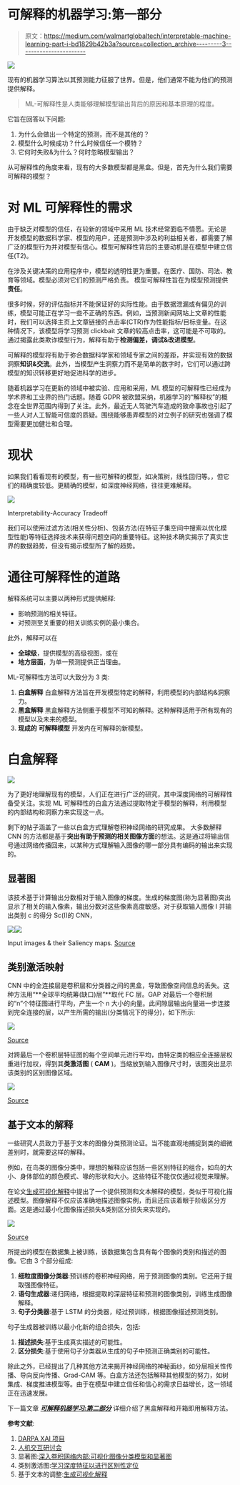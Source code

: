 # 可解释的机器学习:第一部分

> 原文：<https://medium.com/walmartglobaltech/interpretable-machine-learning-part-i-bd1829b42b3a?source=collection_archive---------3----------------------->

![](img/bb924c98671a2279551405c5c3c67936.png)

现有的机器学习算法以其预测能力征服了世界。但是，他们通常不能为他们的预测提供解释。

> ML-可解释性是人类能够理解模型输出背后的原因和基本原理的程度。

它旨在回答以下问题:

1.  为什么会做出一个特定的预测，而不是其他的？
2.  模型什么时候成功？什么时候信任一个模特？
3.  它何时失败&为什么？何时忽略模型输出？

从可解释性的角度来看，现有的大多数模型都是黑盒。但是，首先为什么我们需要可解释的模型？

# 对 ML 可解释性的需求

由于缺乏对模型的信任，在较新的领域中采用 ML 技术经常面临不情愿。无论是开发模型的数据科学家、模型的用户，还是预测中涉及的利益相关者，都需要了解广泛的模型行为并对模型有信心。模型可解释性背后的主要动机是在模型中建立信任(T2)。

在涉及关键决策的应用程序中，模型的透明性更为重要。在医疗、国防、司法、教育等领域。模型必须对它们的预测严格负责。
模型可解释性旨在为模型预测提供**责任**。

很多时候，好的评估指标并不能保证好的实际性能。由于数据泄漏或有偏见的训练，模型可能正在学习一些不正确的东西。例如，当预测新闻网站上文章的性能时，我们可以选择主页上文章链接的点击率(CTR)作为性能指标/目标变量。在这种情况下，该模型将学习预测 clickbait 文章的较高点击率，这可能是不可取的。
通过揭露此类欺诈模型行为，解释有助于**检测偏差，调试&改进模型**。

可解释的模型将有助于弥合数据科学家和领域专家之间的差距，并实现有效的数据洞察**知识&交流**。此外，当模型产生洞察力而不是简单的数字时，它们可以通过跨模型的知识转移更好地促进科学的进步。

随着机器学习在更新的领域中被实验、应用和采用，ML 模型的可解释性已经成为学术界和工业界的热门话题。随着 GDPR 被欧盟采纳，机器学习的“解释权”的概念在全世界范围内得到了关注。此外，最近无人驾驶汽车造成的致命事故也引起了一些人对人工智能可信度的质疑。围绕能够愚弄模型的对立例子的研究也强调了模型需要更加健壮和合理。

# 现状

如果我们看看现有的模型，有一些可解释的模型，如决策树，线性回归等。，但它们的精确度较低。更精确的模型，如深度神经网络，往往更难解释。

![](img/a1a6a2f7eabf42dadb49cb4a696b05ff.png)

Interpretability-Accuracy Tradeoff

我们可以使用过滤方法(相关性分析)、包装方法(在特征子集空间中搜索以优化模型性能)等特征选择技术来获得问题空间的重要特征。这种技术确实揭示了真实世界的数据趋势，但没有揭示模型所了解的趋势。

# 通往可解释性的道路

解释系统可以主要以两种形式提供解释:

*   影响预测的相关特征。
*   对预测至关重要的相关训练实例的最小集合。

此外，解释可以在

*   **全球级**，提供模型的高级视图，或在
*   **地方层面**，为单一预测提供正当理由。

ML-可解释性方法可以大致分为 3 类:

1.  **白盒解释** 白盒解释方法旨在开发模型特定的解释，利用模型的内部结构&洞察力。
2.  **黑盒解释** 黑盒解释方法侧重于模型不可知的解释。这种解释适用于所有现有的模型以及未来的模型。
3.  **现成的** **可解释模型** 开发内在可解释的新模型。

# 白盒解释

![](img/c25604c69feabca75c201af84e1e7e9d.png)

为了更好地理解现有的模型，人们正在进行广泛的研究，其中深度网络的可解释性备受关注。实现 ML 可解释性的白盒方法通过提取特定于模型的解释，利用模型的内部结构和洞察力来实现这一点。

剩下的帖子涵盖了一些以白盒方式理解卷积神经网络的研究成果。
大多数解释 CNN 的方法都是基于**突出有助于预测的相关图像方面**的想法。这是通过将输出信号通过网络传播回来，以某种方式理解输入图像的哪一部分具有编码的输出来实现的。

## 显著图

该技术基于计算输出分数相对于输入图像的梯度。生成的梯度图(称为显著图)突出显示了相关的输入像素，输出分数对这些像素高度敏感。对于获取输入图像 I 并输出类别 c 的得分 Sc(I)的 CNN，

![](img/88fd16f5d782e7ad29dccd573348fbbd.png)![](img/bd0f0e65e8122b05a6b2d02bb769fde4.png)

Input images & their Saliency maps. [Source](https://arxiv.org/abs/1312.6034)

## 类别激活映射

CNN 中的全连接层是卷积层和分类器之间的黑盒，导致图像空间信息的丢失。这种方法用“**全球平均统筹(缺口)层”**取代 FC 层。GAP 对最后一个卷积层的“n”个特征图进行平均，产生一个 n 大小的向量。此间隙层输出向量进一步连接到完全连接的层，以产生所需的输出(分类情况下的得分)，如下所示:

![](img/090f245f6b25299776edc3d7f5a4def7.png)

[Source](https://arxiv.org/abs/1512.04150)

对跨最后一个卷积层特征图的每个空间单元进行平均，由特定类的相应全连接层权重进行加权，得到其**类激活图** ( **CAM** )。当缩放到输入图像尺寸时，该图突出显示该类别的区别图像区域。

![](img/7fee4d58bd87f686cd4e1413758f81a6.png)

[Source](https://arxiv.org/abs/1512.04150)

## 基于文本的解释

一些研究人员致力于基于文本的图像分类预测论证。当不能直观地捕捉到类的细微差别时，就需要这样的解释。

例如，在鸟类的图像分类中，理想的解释应该包括一些区别特征的组合，如鸟的大小、身体部位的颜色模式、喙的形状和大小。这些特征不能仅仅通过视觉来理解。

在论文[生成可视化解释](https://arxiv.org/abs/1603.08507)中提出了一个提供预测和文本解释的模型，类似于可视化描述模型。图像解释不仅应该准确地描述图像实例，而且还应该着眼于阶级区分方面。这是通过最小化图像描述损失&类别区分损失来实现的。

![](img/cb6531914ea7cd3c21f9946b2e39c0e6.png)

[Source](https://arxiv.org/abs/1603.08507)

所提出的模型在数据集上被训练，该数据集包含具有每个图像的类别和描述的图像。它由 3 个部分组成:

1.  **细粒度图像分类器**:预训练的卷积神经网络，用于预测图像的类别。它还用于提取强图像特征。
2.  **语句生成器**:递归网络，根据提取的深层特征和预测的图像类别，训练生成图像解释。
3.  **句子分类器**:基于 LSTM 的分类器，经过预训练，根据图像描述预测类别。

句子生成器被训练以最小化新的组合损失，包括:

1.  **描述损失**:基于生成真实描述的可能性。
2.  **区分损失**:基于使用句子分类器从生成的句子中预测正确类别的可能性。

除此之外，已经提出了几种其他方法来揭开神经网络的神秘面纱，如分层相关性传播、导向反向传播、Grad-CAM 等。白盒方法还包括解释其他模型的努力，如树集成、梯度推进模型等。由于在模型中建立信任和信心的需求日益增长，这一领域正在迅速发展。

下一篇文章 [***可解释机器学习:第二部分***](/walmartlabs/interpretable-machine-learning-part-ii-e328566b53f7) 详细介绍了黑盒解释和开箱即用解释方法。

**参考文献**:

1.  [DARPA XAI 项目](https://www.darpa.mil/program/explainable-artificial-intelligence)
2.  [人机交互研讨会](https://hci.iwr.uni-heidelberg.de/teaching/seminar_explainable_ML_2018)
3.  显著图:[深入卷积网络内部:可视化图像分类模型和显著图](https://arxiv.org/abs/1312.6034)
4.  类别激活图:[学习深度特征以进行区别性定位](https://arxiv.org/abs/1512.04150)
5.  基于文本的调整:[生成可视化解释](https://arxiv.org/abs/1603.08507)